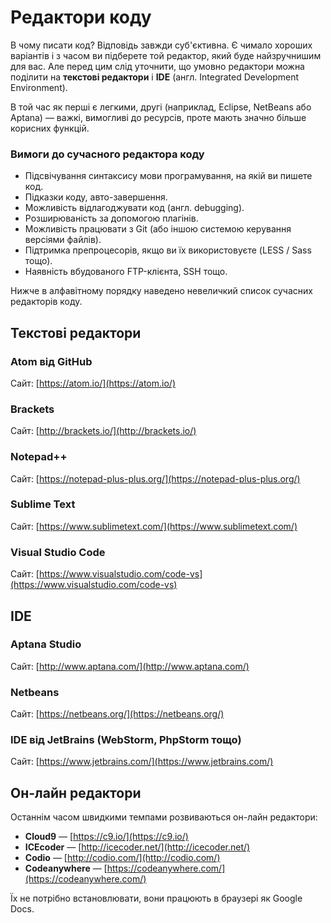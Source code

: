 # Редактори коду

В чому писати код? Відповідь завжди суб'єктивна. Є чимало хороших варіантів і з часом ви підберете той редактор, який буде найзручнишим для вас. Але перед цим слід уточнити, що умовно редактори можна поділити на **текстові редактори** і **IDE** (англ. Integrated Development Environment).

В той час як перші є легкими, другі (наприклад, Eclipse, NetBeans або Aptana) — важкі, вимогливі до ресурсів, проте мають значно більше корисних функцій.

### Вимоги до сучасного редактора коду
* Підсвічування синтаксису мови програмування, на якій ви пишете код.
* Підказки коду, авто-завершення.
* Можливість відлагоджувати код (англ. debugging).
* Розширюваність за допомогою плагінів.
* Можливість працювати з Git (або іншою системою керування версіями файлів).
* Підтримка препроцесорів, якщо ви їх використовуєте (LESS / Sass тощо).
* Наявність вбудованого FTP-клієнта, SSH тощо.

Нижче в алфавітному порядку наведено невеличкий список сучасних редакторів коду.

## Текстові редактори

### Atom від GitHub

Сайт: [https://atom.io/](https://atom.io/)

### Brackets

Сайт: [http://brackets.io/](http://brackets.io/)

### Notepad++

Сайт: [https://notepad-plus-plus.org/](https://notepad-plus-plus.org/)

### Sublime Text

Сайт: [https://www.sublimetext.com/](https://www.sublimetext.com/)

### Visual Studio Code

Сайт: [https://www.visualstudio.com/code-vs](https://www.visualstudio.com/code-vs)

## IDE

### Aptana Studio

Сайт: [http://www.aptana.com/](http://www.aptana.com/)

### Netbeans

Сайт: [https://netbeans.org/](https://netbeans.org/)

### IDE від JetBrains (WebStorm, PhpStorm тощо)

Сайт: [https://www.jetbrains.com/](https://www.jetbrains.com/)

## Он-лайн редактори

Останнім часом швидкими темпами розвиваються он-лайн редактори: 

*  **Cloud9** — [https://c9.io/](https://c9.io/)
*  **ICEcoder** — [http://icecoder.net/](http://icecoder.net/)
*  **Codio** — [http://codio.com/](http://codio.com/)
*  **Codeanywhere** — [https://codeanywhere.com/](https://codeanywhere.com/)

Їх не потрібно встановлювати, вони працюють в браузері як Google Docs.

